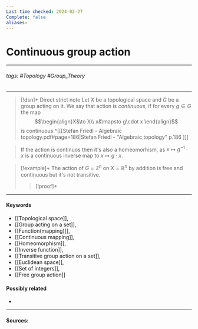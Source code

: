 ```yaml
---
Last time checked: 2024-02-27
Complete: false
aliases:
---
```

# Continuous group action
***
###### tags: #Topology #Group_Theory 
***
>[!dsn]+ Direct strict note
>Let $X$ be a topological space and $G$ be a group acting on it. We say that action is *continuous*, if for every $g\in G$ the map
>$$\begin{align}X&\to X\\ x&\mapsto g\cdot x \end{align}$$
>is continuous.^[[[Stefan Friedl - Algebraic topology.pdf#page=186|Stefan Friedl - "Algebraic topology" p.186 ]]]

>If the action is continuos then it's also a homeomorhism, as $x\mapsto g^{-1}\cdot x$ is a continuous inverse map to $x\mapsto g\cdot x$.

>[!example]+ 
>The action of $G=\mathbb{Z}^{n}$ on $X=\mathbb{R}^{n}$ by addition is free and continuous but it's not transitive.
>>[!proof]+
>>
***
#### Keywords
- [[Topological space]],
- [[Group acting on a set]],
- [[Function(mapping)]],
- [[Continuous mapping]],
- [[Homeomorphism]],
- [[Inverse function]],
- [[Transitive group action on a set]],
- [[Euclidean space]],
- [[Set of integers]],
- [[Free group action]]
#### Possibly related
- 
***
#### Sources: